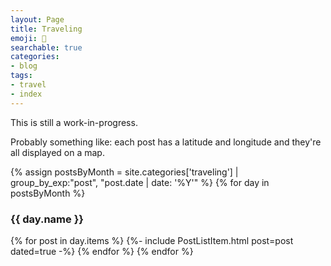 ```yaml
---
layout: Page
title: Traveling
emoji: 🌋
searchable: true
categories:
- blog
tags:
- travel
- index
---
```


This is still a work-in-progress.

Probably something like: each post has a latitude and longitude and they're all displayed on a map.

{% assign postsByMonth = 
site.categories['traveling'] | group_by_exp:"post", "post.date | date: '%Y'" %}
{% for day in postsByMonth %}
  <h3 id="{{ day.name }}">{{ day.name }}</h3>
  {% for post in day.items %}
  {%- include PostListItem.html post=post dated=true -%}
  {% endfor %}
{% endfor %}
